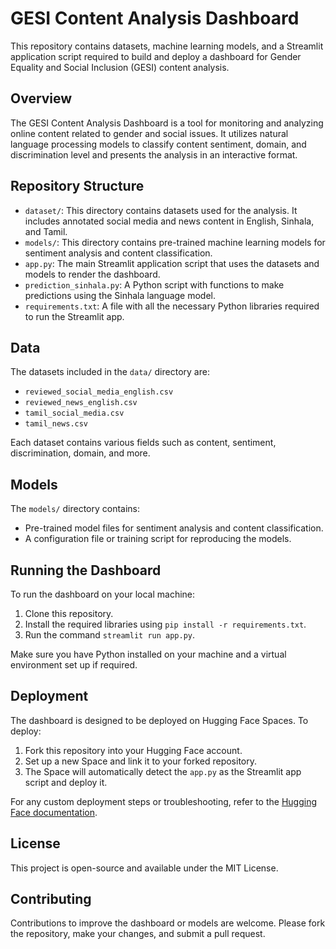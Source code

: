 # GESI Content Analysis Dashboard

This repository contains datasets, machine learning models, and a Streamlit application script required to build and deploy a dashboard for Gender Equality and Social Inclusion (GESI) content analysis.

## Overview

The GESI Content Analysis Dashboard is a tool for monitoring and analyzing online content related to gender and social issues. It utilizes natural language processing models to classify content sentiment, domain, and discrimination level and presents the analysis in an interactive format.

## Repository Structure

- `dataset/`: This directory contains datasets used for the analysis. It includes annotated social media and news content in English, Sinhala, and Tamil.
- `models/`: This directory contains pre-trained machine learning models for sentiment analysis and content classification.
- `app.py`: The main Streamlit application script that uses the datasets and models to render the dashboard.
- `prediction_sinhala.py`: A Python script with functions to make predictions using the Sinhala language model.
- `requirements.txt`: A file with all the necessary Python libraries required to run the Streamlit app.

## Data

The datasets included in the `data/` directory are:

- `reviewed_social_media_english.csv`
- `reviewed_news_english.csv`
- `tamil_social_media.csv`
- `tamil_news.csv`

Each dataset contains various fields such as content, sentiment, discrimination, domain, and more.

## Models

The `models/` directory contains:

- Pre-trained model files for sentiment analysis and content classification.
- A configuration file or training script for reproducing the models.

## Running the Dashboard

To run the dashboard on your local machine:

1. Clone this repository.
2. Install the required libraries using `pip install -r requirements.txt`.
3. Run the command `streamlit run app.py`.

Make sure you have Python installed on your machine and a virtual environment set up if required.

## Deployment

The dashboard is designed to be deployed on Hugging Face Spaces. To deploy:

1. Fork this repository into your Hugging Face account.
2. Set up a new Space and link it to your forked repository.
3. The Space will automatically detect the `app.py` as the Streamlit app script and deploy it.

For any custom deployment steps or troubleshooting, refer to the [Hugging Face documentation](https://huggingface.co/docs).

## License

This project is open-source and available under the MIT License.

## Contributing

Contributions to improve the dashboard or models are welcome. Please fork the repository, make your changes, and submit a pull request.


